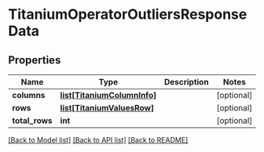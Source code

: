 # TitaniumOperatorOutliersResponseData


## Properties
Name | Type | Description | Notes
------------ | ------------- | ------------- | -------------
**columns** | [**list[TitaniumColumnInfo]**](TitaniumColumnInfo.md) |  | [optional] 
**rows** | [**list[TitaniumValuesRow]**](TitaniumValuesRow.md) |  | [optional] 
**total_rows** | **int** |  | [optional] 

[[Back to Model list]](../README.md#documentation-for-models) [[Back to API list]](../README.md#documentation-for-api-endpoints) [[Back to README]](../README.md)


